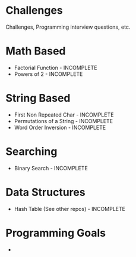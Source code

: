Challenges
==========
Challenges, Programming interview questions, etc.

Math Based
==========
<ul><li>
Factorial Function - INCOMPLETE
</li><li>
Powers of 2 - INCOMPLETE
</li></ul>

String Based
============
<ul><li>
First Non Repeated Char - INCOMPLETE
</li><li>
Permutations of a String - INCOMPLETE
</li><li>
Word Order Inversion - INCOMPLETE
</li></ul>


Searching
=========
<ul><li>
Binary Search - INCOMPLETE

</li></ul>

Data Structures
===============
<ul><li>
Hash Table (See other repos) - INCOMPLETE
</li></ul>


Programming Goals
=================
<ul><li>
</li></ul>
